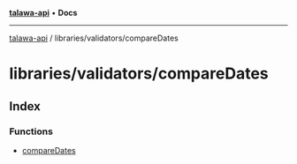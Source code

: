 [**talawa-api**](../../../README.md) • **Docs**

***

[talawa-api](../../../modules.md) / libraries/validators/compareDates

# libraries/validators/compareDates

## Index

### Functions

- [compareDates](functions/compareDates.md)
